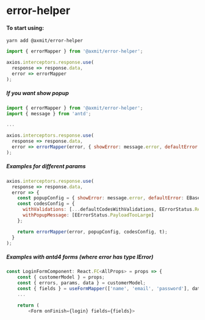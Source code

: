 # error-helper

#### To start using:

```
yarn add @axmit/error-helper
```

```js
import { errorMapper } from '@axmit/error-helper';

axios.interceptors.response.use(
  response => response.data,
  error => errorMapper
);
```

##### If you want show popup

```js
import { errorMapper } from '@axmit/error-helper';
import { message } from 'antd';

...

axios.interceptors.response.use(
  response => response.data,
  error => errorMapper(error, { showError: message.error, defaultError: 'An error occurred, please try again later' })
);
```

##### Examples for different params

```js
axios.interceptors.response.use(
  response => response.data,
  error => {
    const popupConfig = { showError: message.error, defaultError: EBaseErrorMessage.Default };
    const codesConfig = {
      withValidations: [...defaultCodesWithValidations, EErrorStatus.RetryWith],
      withPopupMessage: [EErrorStatus.PayloadTooLarge]
    };

    return errorMapper(error, popupConfig, codesConfig, t);
  }
);
```

##### Examples with antd4 forms (where error has type IError)

```js
const LoginFormComponent: React.FC<AllProps> = props => {
    const { customerModel } = props;
    const { errors, params, data } = customerModel;
    const { fields } = useFormMapper(['name', 'email', 'password'], data, params, errors);
    ...

    return (
        <Form onFinish={login} fields={fields}>
```
